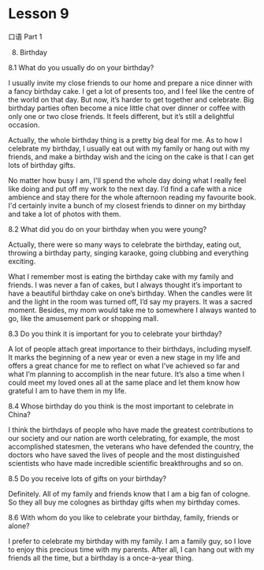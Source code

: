 # Lesson 9

口语 Part 1

8. Birthday

8.1 What do you usually do on your birthday?

I usually invite my close friends to our home and prepare a nice dinner with a fancy birthday cake. I get a lot of presents too, and I feel like the centre of the world on that day. But now, it’s harder to get together and celebrate. Big birthday parties often become a nice little chat over dinner or coffee with only one or two close friends. It feels different, but it’s still a delightful occasion.

Actually, the whole birthday thing is a pretty big deal for me. As to how I celebrate my birthday, I usually eat out with my family or hang out with my friends, and make a birthday wish and the icing on the cake is that I can get lots of birthday gifts.

No matter how busy I am, I'll spend the whole day doing what I really feel like doing and put off my work to the next day. I’d find a cafe with a nice ambience and stay there for the whole afternoon reading my favourite book. I'd certainly invite a bunch of my closest friends to dinner on my birthday and take a lot of photos with them.

8.2 What did you do on your birthday when you were young?

Actually, there were so many ways to celebrate the birthday, eating out, throwing a birthday party, singing karaoke, going clubbing and everything exciting.

What I remember most is eating the birthday cake with my family and friends. I was never a fan of cakes, but I always thought it’s important to have a beautiful birthday cake on one’s birthday. When the candles were lit and the light in the room was turned off, I’d say my prayers. It was a sacred moment. Besides, my mom would take me to somewhere I always wanted to go, like the amusement park or shopping mall.

8.3 Do you think it is important for you to celebrate your birthday?

A lot of people attach great importance to their birthdays, including myself. It marks the beginning of a new year or even a new stage in my life and offers a great chance for me to reflect on what I’ve achieved so far and what I’m planning to accomplish in the near future. It’s also a time when I could meet my loved ones all at the same place and let them know how grateful I am to have them in my life.

8.4 Whose birthday do you think is the most important to celebrate in China?

I think the birthdays of people who have made the greatest contributions to our society and our nation are worth celebrating, for example, the most accomplished statesmen, the veterans who have defended the country, the doctors who have saved the lives of people and the most distinguished scientists who have made incredible scientific breakthroughs and so on.

8.5 Do you receive lots of gifts on your birthday?

Definitely. All of my family and friends know that I am a big fan of cologne. So they all buy me colognes as birthday gifts when my birthday comes.

8.6 With whom do you like to celebrate your birthday, family, friends or alone?

I prefer to celebrate my birthday with my family. I am a family guy, so I love to enjoy this precious time with my parents. After all, I can hang out with my friends all the time, but a birthday is a once-a-year thing.

